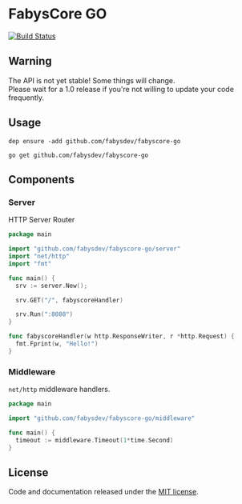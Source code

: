 # FabysCore GO

[![Build Status](https://travis-ci.org/fabysdev/fabyscore-go.svg?branch=master)](https://travis-ci.org/fabysdev/fabyscore-go)

## Warning

The API is not yet stable! Some things will change.  
Please wait for a 1.0 release if you're not willing to update your code frequently.

## Usage

```
dep ensure -add github.com/fabysdev/fabyscore-go

go get github.com/fabysdev/fabyscore-go
```

## Components

### Server

HTTP Server Router

```go
package main

import "github.com/fabysdev/fabyscore-go/server"
import "net/http"
import "fmt"

func main() {
  srv := server.New();

  srv.GET("/", fabyscoreHandler)

  srv.Run(":8080")
}

func fabyscoreHandler(w http.ResponseWriter, r *http.Request) {
  fmt.Fprint(w, "Hello!")
}
```

### Middleware

`net/http` middleware handlers.

```go
package main

import "github.com/fabysdev/fabyscore-go/middleware"

func main() {
  timeout := middleware.Timeout(1*time.Second)
}
```

## License

Code and documentation released under the [MIT license](https://github.com/fabysdev/fabyscore-go/blob/master/LICENSE).
